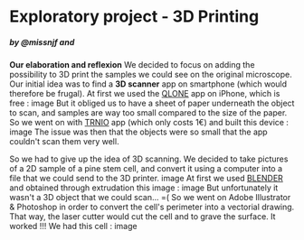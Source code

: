 # Exploratory project - 3D Printing
   ##### by @missnjf and 

**Our elaboration and reflexion**
We decided to focus on adding the possibility to 3D print the samples we could see on the original microscope. 
Our initial idea was to find a **3D scanner** app on smartphone (which would therefore be frugal).
At first we used the [QLONE](https://www.qlone.pro/) app on iPhone, which is free :
image
But it obliged us to have a sheet of paper underneath the object to scan, and samples are way too small compared to the size of the paper.
So we went on with [TRNIO](http://www.trnio.com/) app (which only costs 1€) and built this device :
image
The issue was then that the objects were so small that the app couldn't scan them very well.

So we had to give up the idea of 3D scanning.
We decided to take pictures of a 2D sample of a pine stem cell, and convert it using a computer into a file that we could send to the 3D printer.
image 
At first we used [BLENDER](https://www.blender.org/) and obtained through extrudation this image :
image 
But unfortunately it wasn't a 3D object that we could scan... =(
So we went on Adobe Illustrator & Photoshop in order to convert the cell's perimeter into a vectorial drawing. That way, the laser cutter would cut the cell and to grave the surface. It worked !!! We had this cell :
image
